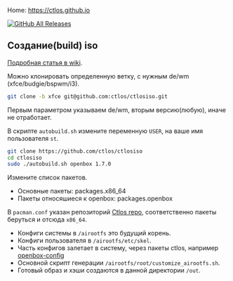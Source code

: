 Home: https://ctlos.github.io

[![GitHub All Releases](https://img.shields.io/github/downloads/ctlos/ctlosiso/total.svg)](https://ctlos.github.io/get)

## Создание(build) iso

[Подробная статья в wiki](https://ctlos.github.io/wiki/other/ctlosiso/).

Можно клонировать определенную ветку, с нужным de/wm (xfce/budgie/bspwm/i3).

```sh
git clone -b xfce git@github.com:ctlos/ctlosiso.git
```

Первым параметром указываем de/wm, вторым версию(любую), иначе не отработает.

В скрипте `autobuild.sh` измените переменную `USER`, на ваше имя пользователя `st`.

```sh
git clone https://github.com/ctlos/ctlosiso
cd ctlosiso
sudo ./autobuild.sh openbox 1.7.0
```

Измените список пакетов.

- Основные пакеты: packages.x86_64
- Пакеты относяшиеся к openbox: packages.openbox

В `pacman.conf` указан репозиторий [Ctlos repo](https://github.com/ctlos/ctlos_repo), соответственно пакеты беруться и отсюда `x86_64`.

- Конфиги системы в `/airootfs` это будущий корень.
- Конфиги пользователя в `/airootfs/etc/skel`.
- Часть конфигов залетает в систему, через пакеты ctlos, например [openbox-config](https://github.com/ctlos/openbox-config)
- Основной скрипт генерации `/airootfs/root/customize_airootfs.sh`.
- Готовый образ и хэши создаются в данной директории `/out`.
